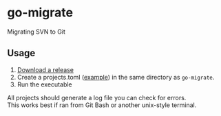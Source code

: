 # go-migrate
Migrating SVN to Git

## Usage
1. [Download a release](https://github.com/jolheiser/go-migrate/releases)
2. Create a projects.toml ([example](projects.toml)) in the same directory as `go-migrate`.
2. Run the executable

All projects should generate a log file you can check for errors.  
This works best if ran from Git Bash or another unix-style terminal.
